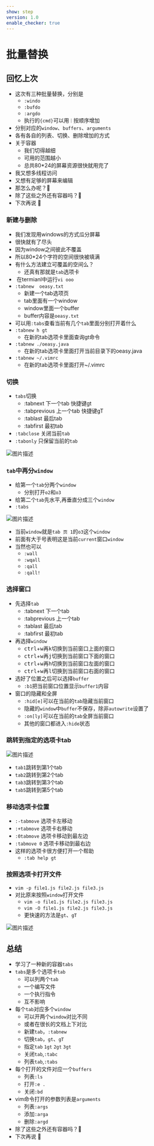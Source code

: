 ```yaml
---
show: step
version: 1.0
enable_checker: true
---
```


# 批量替换

## 回忆上次

- 这次有三种批量替换，分别是
	- `:windo`
	- `:bufdo`
	- `:argdo`
	- 执行的`{cmd}`可以用`｜`按顺序增加
- 分别对应的`window`、`buffers`、`arguments`
- 各有各自的列表、切换、删除增加的方式
- 关于容器
	- 我们切得越细
	- 可用的范围越小
	- 总共80*24的屏幕资源很快就用完了
- 我又想多线程访问
- 又想有足够的屏幕来编辑
- 那怎么办呢？🤔
- 除了这些之外还有容器吗？🤔
- 下次再说 👋

### 新建与删除

- 我们发现用windows的方式瓜分屏幕
- 很快就有了尽头
- 因为window之间彼此不覆盖
- 所以80*24个字符的空间很快被填满
- 有什么方法建立可覆盖的空间么？
	- 还真有那就是`tab`选项卡
-  在termianl中运行`vi ooo`
- `:tabnew  oeasy.txt`
	- 新建一个tab选项页
	- tab里面有一个window
	- window里面一个buffer
	- buffer内容是`oeasy.txt`
- 可以用`:tabs`查看当前有几个`tab`里面分别打开着什么
- `:tabnew h gt`
	- 在新的tab选项卡里面查询gt命令
- `:tabnew ./oeasy.java`
	- 在新的tab选项卡里面打开当前目录下的oeasy.java
- `:tabnew ~/.vimrc`
	- 在新的tab选项卡里面打开~/.vimrc

### 切换

- `tabs`切换
	- :tabnext            下一个tab    快捷键gt
    - :tabprevious        上一个tab    快捷键gT
	- :tablast            最后tab
	- :tabfirst           最初tab
- `:tabclose` 关闭当前`tab`
- `:tabonly` 只保留当前的`tab`

![图片描述](https://doc.shiyanlou.com/courses/uid1190679-20210712-1626076834731)

### `tab`中再分`window`

- 给第一个`tab`分两个`window`
	- 分别打开`o2`和`o3`
- 给第二个`tab`先水平,再垂直分成三个`window`
- `:tabs`


![图片描述](https://doc.shiyanlou.com/courses/uid1190679-20210206-1612590571046)

- 当前`window`就是`tab 页 1`的`o3`这个`window`
- 前面有大于号表明这是当前`current`窗口`window`
- 当然也可以
	- `:wall`
	- `:wqall`
	- `:qall`
	- `:qall!`

### 选择窗口

- 先选择`tab`
	- :tabnext            下一个tab
    - :tabprevious        上一个tab
	- :tablast            最后tab
	- :tabfirst           最初tab
- 再选择`window`
	- <kbd>ctrl</kbd>+<kbd>w</kbd>再<kbd>k</kbd>切换到当前窗口上面的窗口
	- <kbd>ctrl</kbd>+<kbd>w</kbd>再<kbd>j</kbd>切换到当前窗口下面的窗口
	- <kbd>ctrl</kbd>+<kbd>w</kbd>再<kbd>h</kbd>切换到当前窗口左面的窗口
	- <kbd>ctrl</kbd>+<kbd>w</kbd>再<kbd>l</kbd>切换到当前窗口右面的窗口
- 选好了位置之后可以选择`buffer`
	- `:b1`把当前窗口位置显示`buffer1`内容 
- 窗口的隐藏和全屏
	- `:hid[e]`可以在当前的`tab`隐藏当前窗口
	- 隐藏的`window`中`buffer`不保存，除非`autowrite`设置了
	- `:on[ly]`可以在当前的`tab`全屏当前窗口
	- 其他的窗口都进入`:hide`状态

### 跳转到指定的选项卡tab

![图片描述](https://doc.shiyanlou.com/courses/uid1190679-20210725-1627208348833)

- `tab1`跳转到第1个tab
- `tab2`跳转到第2个tab
- `tab3`跳转到第3个tab
- `tab5`跳转到第5个tab

### 移动选项卡位置

-  `:-tabmove`   选项卡左移动
-  `:+tabmove`   选项卡右移动
-  `:0tabmove`   选项卡移动到最左边
-  `:tabmove 0`  选项卡移动到最右边
-  这样的选项卡很方便打开一个帮助
	- `:tab help gt` 

### 按照选项卡打开文件

- `vim -p file1.js file2.js file3.js`
- 对比原来按照`window`打开文件
	- `vim -o file1.js file2.js file3.js`
	- `vim -O file1.js file2.js file3.js`
	- 更快速的方法是`gt`、`gT`

![图片描述](https://doc.shiyanlou.com/courses/uid1190679-20210207-1612672945587)

## 总结
- 学习了一种新的容器`tabs`
- `tabs`是多个选项卡`tab`
	- 可以列两个`tab`
	- 一个编写文件
	- 一个执行指令
	- 互不影响
- 每个`tab`对应多个`window`
	- 可以开两个`window`对比不同
	- 或者在很长的文档上下对比
	- 新建`tab`，`:tabnew`
	- 切换`tab`，`gt`、`gT`
	- 指定`tab` `1gt` `2gt` `3gt`
	- 关闭`tab`,`:tabc`
	- 列表`tab`,`:tabs`
- 每个打开的文件对应一个`buffers`
	- 列表`:ls`
	- 打开`:e .`
	- 关闭`:bd`
- vim命令打开的参数列表是`arguments`
	- 列表`:args`
	- 添加`:arga`
	- 删除`:argd`
- 除了这些之外还有容器吗？🤔
- 下次再说 👋







